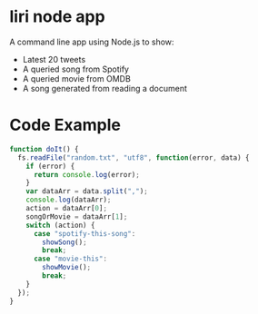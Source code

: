 # liri node app
A command line app using Node.js to show:
* Latest 20 tweets
* A queried song from Spotify
* A queried movie from OMDB
* A song generated from reading a document

# Code Example
```javascript
function doIt() {
  fs.readFile("random.txt", "utf8", function(error, data) {
    if (error) {
      return console.log(error);
    }
    var dataArr = data.split(",");
    console.log(dataArr);
    action = dataArr[0];
    songOrMovie = dataArr[1];
    switch (action) {
      case "spotify-this-song":
        showSong();
        break;
      case "movie-this":
        showMovie();
        break;
    }
  });
}
```





